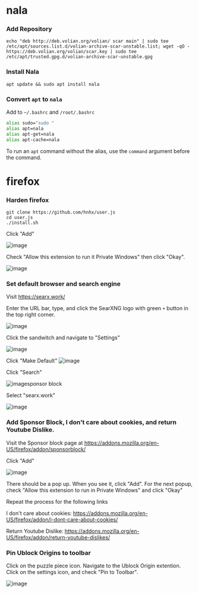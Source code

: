 # nala 
### Add Repository 

```shell
echo "deb http://deb.volian.org/volian/ scar main" | sudo tee /etc/apt/sources.list.d/volian-archive-scar-unstable.list; wget -qO - https://deb.volian.org/volian/scar.key | sudo tee /etc/apt/trusted.gpg.d/volian-archive-scar-unstable.gpg
``` 

### Install Nala 

```shell
apt update && sudo apt install nala
``` 

### Convert `apt` to `nala` 

Add to `~/.bashrc` and `/root/.bashrc`

```bash
alias sudo="sudo "
alias apt=nala
alias apt-get=nala
alias apt-cache=nala
```
To run an `apt` command without the alias, use the `command` argument before the command.

# firefox 

### Harden firefox

```shell
git clone https://github.com/hnhx/user.js
cd user.js
./install.sh
```
Click "Add"

![image](https://github.com/VehementHam/KDE-Neon/blob/main/Click%20Add%20Cropped.png)

Check "Allow this extension to run it Private Windows" then click "Okay".

![image](https://github.com/VehementHam/KDE-Neon/blob/main/Click%20Allow%20Extensiont%20to%20Run%20in%20Private%20Windows%20and%20Click%20Okay%20Cropped.png)

### Set default browser and search engine

Visit https://searx.work/

Enter the URL bar, type, and click the SearXNG logo with green `+` button in the top right corner.  

![image](https://github.com/VehementHam/KDE-Neon/blob/main/Add%20SeaXNG.png)

Click the sandwitch and navigate to "Settings"

![image](https://github.com/VehementHam/KDE-Neon/blob/main/Click%20the%20Sandwitch%20Button%20and%20Navigate%20to%20Settings%20Cropped.png)

Click "Make Default"
![image](https://github.com/VehementHam/KDE-Neon/blob/main/Click%20Make%20Default.png)

Click "Search"

![image](https://github.com/VehementHam/KDE-Neon/blob/main/Click%20Search.png)sponsor block

Select "searx.work"

![image](https://github.com/VehementHam/KDE-Neon/blob/main/Click%20SearXNG.png)

### Add Sponsor Block, I don't care about cookies, and return Youtube Dislike.

Visit the Sponsor block page at https://addons.mozilla.org/en-US/firefox/addon/sponsorblock/

Click "Add"

![image](https://github.com/VehementHam/KDE-Neon/blob/main/Sponsor%20Block.png)

There should be a pop up. When you see it, click "Add". For the next popup, check "Allow this extension to run in Private Windows" and click "Okay"

Repeat the process for the following links

I don't care about cookies: https://addons.mozilla.org/en-US/firefox/addon/i-dont-care-about-cookies/

Return Youtube Dislike: https://addons.mozilla.org/en-US/firefox/addon/return-youtube-dislikes/

### Pin Ublock Origins to toolbar

Click on the puzzle piece icon. Navigate to the Ublock Origin extention. Click on the settings icon, and check "Pin to Toolbar".

![image](https://github.com/VehementHam/KDE-Neon/blob/main/Pin%20Ublock%20Origin%20to%20Toolbar%20Cropped.png)
